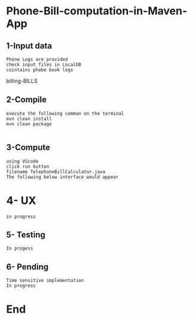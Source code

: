 # Phone-Bill-computation-in-Maven-App


## 1-Input data
```
Phone Logs are provided
check input files in LocalDB
cointains phobe book logs
```

billing-BILLS

## 2-Compile
```
execute the following comman on the terminal
mvn clean install
mvn clean package


```

## 3-Compute
```
using VScode
click run button
filename TelephoneBillCalculator.java
The following below interface would appear
```


# 4- UX
```
in progress
```


## 5- Testing
```
In progess
```

## 6- Pending
```
Time sensitive implementation
In progress
```

# End